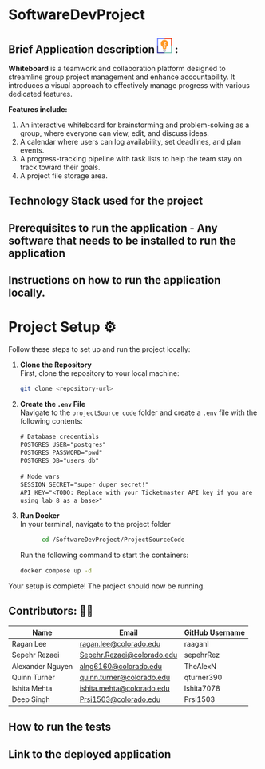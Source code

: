 # SoftwareDevProject
## Brief Application description <img src="./logo.png" alt="Logo" width="30"/> :
**Whiteboard** is a teamwork and collaboration platform designed to streamline group project management and enhance accountability. It introduces a visual approach to effectively manage progress with various dedicated features.


**Features include:**

1. An interactive whiteboard for brainstorming and problem-solving as a group, where everyone can view, edit, and discuss ideas.
2. A calendar where users can log availability, set deadlines, and plan events.
3. A progress-tracking pipeline with task lists to help the team stay on track toward their goals.
5. A project file storage area.
## Technology Stack used for the project
## Prerequisites to run the application - Any software that needs to be installed to run the application
## Instructions on how to run the application locally.
# Project Setup :gear:

Follow these steps to set up and run the project locally:

1. **Clone the Repository**  
   First, clone the repository to your local machine:
   ```bash
   git clone <repository-url>
   ```

2. **Create the `.env` File**  
   Navigate to the `projectSource code` folder and create a `.env` file with the following contents:
   ```plaintext
   # Database credentials
   POSTGRES_USER="postgres"
   POSTGRES_PASSWORD="pwd"
   POSTGRES_DB="users_db"

   # Node vars
   SESSION_SECRET="super duper secret!"
   API_KEY="<TODO: Replace with your Ticketmaster API key if you are using lab 8 as a base>"
   ```
   
3. **Run Docker**  
   In your terminal, navigate to the project folder
   ```bash
         cd /SoftwareDevProject/ProjectSourceCode
    ```

    Run the following command to start the containers:
   ```bash
   docker compose up -d
   ```

Your setup is complete! The project should now be running.
## Contributors: 👨‍💻
| Name              | Email                        | GitHub Username |
|-------------------|------------------------------|-----------------|
| Ragan Lee         | ragan.lee@colorado.edu       | raaganl         |
| Sepehr Rezaei     | Sepehr.Rezaei@colorado.edu   | sepehrRez       |
| Alexander Nguyen  | alng6160@colorado.edu        | TheAlexN        |
| Quinn Turner      | quinn.turner@colorado.edu    | qturner390      |
| Ishita Mehta      | ishita.mehta@colorado.edu    | Ishita7078      |
| Deep Singh        | Prsi1503@colorado.edu        | Prsi1503        |
## How to run the tests
## Link to the deployed application

